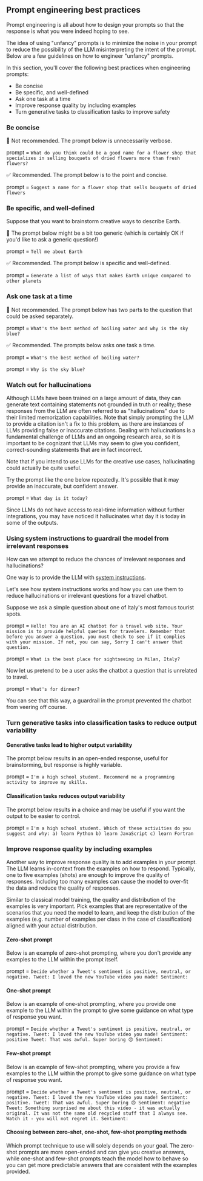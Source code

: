 ## Prompt engineering best practices

Prompt engineering is all about how to design your prompts so that the response is what you were indeed hoping to see.

The idea of using "unfancy" prompts is to minimize the noise in your prompt to reduce the possibility of the LLM misinterpreting the intent of the prompt. Below are a few guidelines on how to engineer "unfancy" prompts.

In this section, you'll cover the following best practices when engineering prompts:

-   Be concise
-   Be specific, and well-defined
-   Ask one task at a time
-   Improve response quality by including examples
-   Turn generative tasks to classification tasks to improve safety

### Be concise

🛑 Not recommended. The prompt below is unnecessarily verbose.

prompt = `What do you think could be a good name for a flower shop that specializes in selling bouquets of dried flowers more than fresh flowers?`

✅ Recommended. The prompt below is to the point and concise.

prompt = `Suggest a name for a flower shop that sells bouquets of dried flowers`

### Be specific, and well-defined

Suppose that you want to brainstorm creative ways to describe Earth.

🛑 The prompt below might be a bit too generic (which is certainly OK if you'd like to ask a generic question!)

prompt = `Tell me about Earth`

✅ Recommended. The prompt below is specific and well-defined.

prompt = `Generate a list of ways that makes Earth unique compared to other planets` 

### Ask one task at a time

🛑 Not recommended. The prompt below has two parts to the question that could be asked separately.

prompt = `What's the best method of boiling water and why is the sky blue?`

✅ Recommended. The prompts below asks one task a time.

prompt = `What's the best method of boiling water?` 

prompt = `Why is the sky blue?`

### Watch out for hallucinations

Although LLMs have been trained on a large amount of data, they can generate text containing statements not grounded in truth or reality; these responses from the LLM are often referred to as "hallucinations" due to their limited memorization capabilities. Note that simply prompting the LLM to provide a citation isn't a fix to this problem, as there are instances of LLMs providing false or inaccurate citations. Dealing with hallucinations is a fundamental challenge of LLMs and an ongoing research area, so it is important to be cognizant that LLMs may seem to give you confident, correct-sounding statements that are in fact incorrect.

Note that if you intend to use LLMs for the creative use cases, hallucinating could actually be quite useful.

Try the prompt like the one below repeatedly. It's possible that it may provide an inaccurate, but confident answer.

prompt = `What day is it today?`

Since LLMs do not have access to real-time information without further integrations, you may have noticed it hallucinates what day it is today in some of the outputs.

### Using system instructions to guardrail the model from irrelevant responses

How can we attempt to reduce the chances of irrelevant responses and hallucinations?

One way is to provide the LLM with  [system instructions](https://cloud.google.com/vertex-ai/generative-ai/docs/multimodal/send-chat-prompts-gemini#system-instructions).

Let's see how system instructions works and how you can use them to reduce hallucinations or irrelevant questions for a travel chatbot.

Suppose we ask a simple question about one of Italy's most famous tourist spots.

 prompt = `Hello! You are an AI chatbot for a travel web site. Your mission is to provide helpful queries for travelers. Remember that before you answer a question, you must check to see if it complies with your mission. If not, you can say, Sorry I can't answer that question.`
 
 prompt = `What is the best place for sightseeing in Milan, Italy?`

Now let us pretend to be a user asks the chatbot a question that is unrelated to travel.

prompt = `What's for dinner?`

You can see that this way, a guardrail in the prompt prevented the chatbot from veering off course.

### Turn generative tasks into classification tasks to reduce output variability

#### Generative tasks lead to higher output variability

The prompt below results in an open-ended response, useful for brainstorming, but response is highly variable.

prompt = `I'm a high school student. Recommend me a programming activity to improve my skills.`

#### Classification tasks reduces output variability

The prompt below results in a choice and may be useful if you want the output to be easier to control.

prompt = `I'm a high school student. Which of these activities do you suggest and why: a) learn Python b) learn JavaScript c) learn Fortran ` 

### Improve response quality by including examples

Another way to improve response quality is to add examples in your prompt. The LLM learns in-context from the examples on how to respond. Typically, one to five examples (shots) are enough to improve the quality of responses. Including too many examples can cause the model to over-fit the data and reduce the quality of responses.

Similar to classical model training, the quality and distribution of the examples is very important. Pick examples that are representative of the scenarios that you need the model to learn, and keep the distribution of the examples (e.g. number of examples per class in the case of classification) aligned with your actual distribution.

#### Zero-shot prompt

Below is an example of zero-shot prompting, where you don't provide any examples to the LLM within the prompt itself.

prompt = `Decide whether a Tweet's sentiment is positive, neutral, or negative. Tweet: I loved the new YouTube video you made! Sentiment: ` 

#### One-shot prompt

Below is an example of one-shot prompting, where you provide one example to the LLM within the prompt to give some guidance on what type of response you want.

prompt = `Decide whether a Tweet's sentiment is positive, neutral, or negative. Tweet: I loved the new YouTube video you made! Sentiment: positive Tweet: That was awful. Super boring 😠 Sentiment: `

#### Few-shot prompt

Below is an example of few-shot prompting, where you provide a few examples to the LLM within the prompt to give some guidance on what type of response you want.

prompt = `Decide whether a Tweet's sentiment is positive, neutral, or negative. Tweet: I loved the new YouTube video you made! Sentiment: positive. Tweet: That was awful. Super boring 😠 Sentiment: negative Tweet: Something surprised me about this video - it was actually original. It was not the same old recycled stuff that I always see. Watch it - you will not regret it. Sentiment: `

#### Choosing between zero-shot, one-shot, few-shot prompting methods

Which prompt technique to use will solely depends on your goal. The zero-shot prompts are more open-ended and can give you creative answers, while one-shot and few-shot prompts teach the model how to behave so you can get more predictable answers that are consistent with the examples provided.
